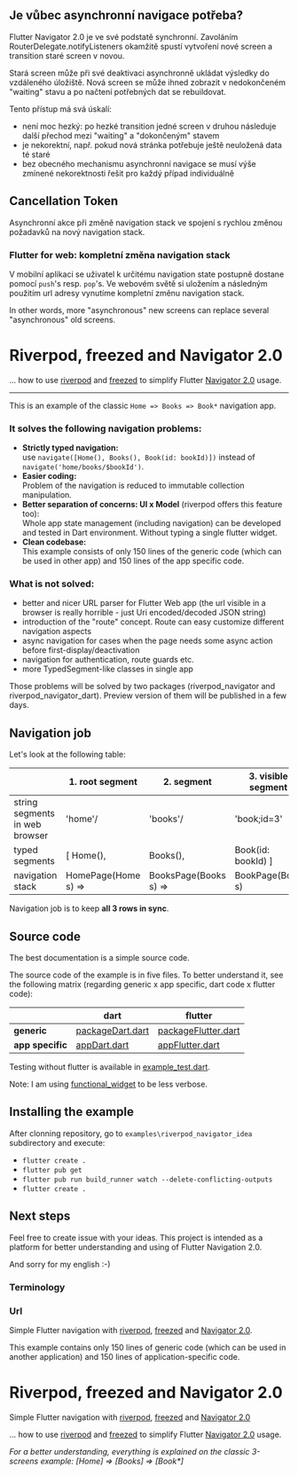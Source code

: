 


## Je vůbec asynchronní navigace potřeba?

Flutter Navigator 2.0 je ve své podstatě synchronní. 
Zavoláním RouterDelegate.notifyListeners okamžitě spustí vytvoření nové screen a transition staré screen v novou.

Stará screen může při své deaktivaci asynchronně ukládat výsledky do vzdáleného úložiště.
Nová screen se může ihned zobrazit v nedokončeném "waiting" stavu a po načtení potřebných dat se rebuildovat.

Tento přístup má svá úskalí:
- není moc hezký: po hezké transition jedné screen v druhou následuje další přechod mezi "waiting" a "dokončeným" stavem
- je nekorektní, např. pokud nová stránka potřebuje ještě neuložená data té staré
- bez obecného mechanismu asynchronní navigace se musí výše zmínené nekorektnosti řešit pro každý případ individuálně 

## Cancellation Token

Asynchronní akce při změně navigation stack ve spojení s rychlou změnou požadavků na nový navigation stack.







### Flutter for web: kompletní změna navigation stack

V mobilní aplikaci se uživatel k určitému navigation state postupně dostane pomocí ```push```'s resp. ```pop```'s.
Ve webovém světě si uložením a následným použitím url adresy vynutíme kompletní změnu navigation stack.

In other words, more "asynchronous" new screens can replace several "asynchronous" old screens.




# Riverpod, freezed and Navigator 2.0

... how to use [riverpod](https://riverpod.dev/) and [freezed](https://github.com/rrousselGit/freezed) 
to simplify Flutter [Navigator 2.0](https://medium.com/flutter/learning-flutters-new-navigation-and-routing-system-7c9068155ade) usage.

-----------------

This is an example of the classic ```Home => Books => Book*``` navigation app. 

### It solves the following navigation problems:

- **Strictly typed navigation:** <br>use ```navigate([Home(), Books(), Book(id: bookId)])``` instead of ```navigate('home/books/$bookId')```.
- **Easier coding:** <br>Problem of the navigation is reduced to immutable collection manipulation.
- **Better separation of concerns: UI x Model** (riverpod offers this feature too): <br>
  Whole app state management (including navigation) can be developed and tested in Dart environment. Without typing a single flutter widget.
- **Clean codebase:** <br>This example consists of only 150 lines of the generic code (which can be used in other app) and 150 lines of the app specific code.

### What is not solved:

- better and nicer URL parser for Flutter Web app (the url visible in a browser is really horrible - just Uri encoded/decoded JSON string)
- introduction of the "route" concept. Route can easy customize different navigation aspects
- async navigation for cases when the page needs some async action before first-display/deactivation
- navigation for authentication, route guards etc.
- more TypedSegment-like classes in single app

Those problems will be solved by two packages (riverpod_navigator and riverpod_navigator_dart). Preview version of them will be published in a few days.

## Navigation job

Let's look at the following table:

| | 1. root segment | 2. segment | 3. visible segment |
| --- | --- | --- | --- |
| string segments in web browser | 'home'/ | 'books'/ | 'book;id=3' |
| typed segments | [ Home(), | Books(), | Book(id: bookId) ] |
| navigation stack | HomePage(Home s) =>| BooksPage(Books s) =>| BookPage(Book s) |

Navigation job is to keep **all 3 rows in sync**.

## Source code

The best documentation is a simple source code. 

The source code of the example is in five files. 
To better understand it, see the following matrix (regarding generic x app specific, dart code x flutter code):

| | dart | flutter |
|---|---|--- |
| **generic** | [packageDart.dart](lib/src/packageDart.dart) | [packageFlutter.dart](lib/src/packageFlutter.dart) |
| **app specific** | [appDart.dart](lib/src/appDart/appDart.dart) | [appFlutter.dart](lib/src/appFlutter/appFlutter.dart)  |

Testing without flutter is available in [example_test.dart](test/example_test.dart).

Note: I am using [functional_widget](https://github.com/rrousselGit/functional_widget) to be less verbose.

## Installing the example

After clonning repository, go to ```examples\riverpod_navigator_idea``` subdirectory and execute:

- ```flutter create .```
- ```flutter pub get```
- ```flutter pub run build_runner watch --delete-conflicting-outputs```
- ```flutter create .```

## Next steps

Feel free to create issue with your ideas. 
This project is intended as a platform for better understanding and using of Flutter Navigation 2.0.

And sorry for my english :-)




### Terminology 




### Url 

Simple Flutter navigation with [riverpod](https://riverpod.dev/), [freezed](https://github.com/rrousselGit/freezed) 
and  [Navigator 2.0](https://medium.com/flutter/learning-flutters-new-navigation-and-routing-system-7c9068155ade).

This example contains only 150 lines of generic code (which can be used in another application) and 150 lines of application-specific code.




# Riverpod, freezed and Navigator 2.0

Simple Flutter navigation with [riverpod](https://riverpod.dev/), [freezed](https://github.com/rrousselGit/freezed) 
and  [Navigator 2.0](https://medium.com/flutter/learning-flutters-new-navigation-and-routing-system-7c9068155ade)


... how to use [riverpod](https://riverpod.dev/) and [freezed](https://github.com/rrousselGit/freezed) 
to simplify Flutter [Navigator 2.0](https://medium.com/flutter/learning-flutters-new-navigation-and-routing-system-7c9068155ade) usage.

*For a better understanding, everything is explained on the classic 3-screens example: [Home] => [Books] => [Book\*]*

